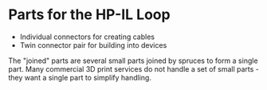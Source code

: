 <h1>Parts for the HP-IL Loop</h1>

<ul>
<li>Individual connectors for creating cables</li>
<li>Twin connector pair for building into devices</li>
</ul>
The "joined" parts are several small parts joined by spruces to form a single part. 
Many commercial 3D print services do not handle a set of small parts - they want a single part to simplify handling.
